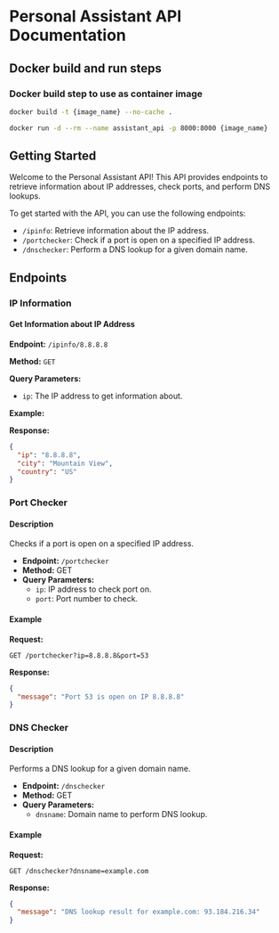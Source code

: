 # Personal Assistant API Documentation

## Docker build and run steps

### Docker build step to use as container image

```sh
docker build -t {image_name} --no-cache .
```

```sh
docker run -d --rm --name assistant_api -p 8000:8000 {image_name}
```

## Getting Started

Welcome to the Personal Assistant API! This API provides endpoints to retrieve information about IP addresses, check ports, and perform DNS lookups.

To get started with the API, you can use the following endpoints:

- `/ipinfo`: Retrieve information about the IP address.
- `/portchecker`: Check if a port is open on a specified IP address.
- `/dnschecker`: Perform a DNS lookup for a given domain name.

## Endpoints

### IP Information

#### Get Information about IP Address

**Endpoint:** `/ipinfo/8.8.8.8`

**Method:** `GET`

**Query Parameters:**
- `ip`: The IP address to get information about.

**Example:**

**Response:**
```json
{
  "ip": "8.8.8.8",
  "city": "Mountain View",
  "country": "US"
}
```

### Port Checker

#### Description
Checks if a port is open on a specified IP address.

- **Endpoint:** `/portchecker`
- **Method:** GET
- **Query Parameters:**
  - `ip`: IP address to check port on.
  - `port`: Port number to check.

#### Example

**Request:**
```http
GET /portchecker?ip=8.8.8.8&port=53
```

**Response:**
```json
{
  "message": "Port 53 is open on IP 8.8.8.8"
}
```

### DNS Checker

#### Description
Performs a DNS lookup for a given domain name.

- **Endpoint:** `/dnschecker`
- **Method:** GET
- **Query Parameters:**
  - `dnsname`: Domain name to perform DNS lookup.

#### Example

**Request:**
```http
GET /dnschecker?dnsname=example.com
```

**Response:**
```json
{
  "message": "DNS lookup result for example.com: 93.184.216.34"
}
```

